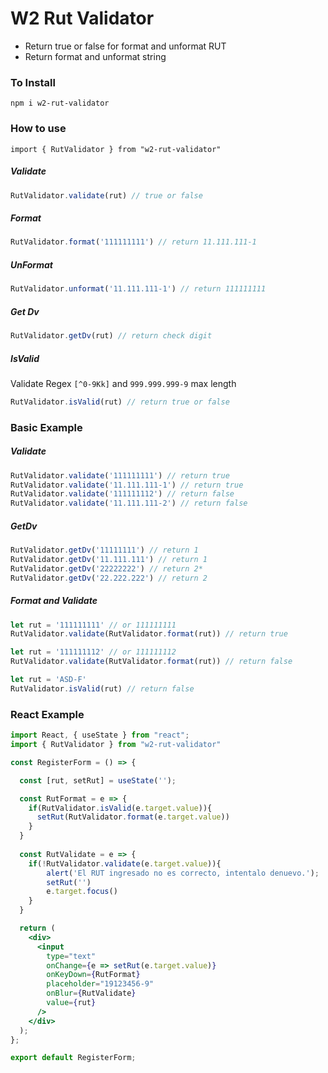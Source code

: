 # W2 Rut Validator

* Return true or false for format and unformat RUT
* Return format and unformat string

### To Install
`npm i w2-rut-validator`

### How to use

`import { RutValidator } from "w2-rut-validator"`

##### Validate
```js
RutValidator.validate(rut) // true or false
```

##### Format
```js
RutValidator.format('111111111') // return 11.111.111-1
```

##### UnFormat
```js
RutValidator.unformat('11.111.111-1') // return 111111111
```

##### Get Dv
```js
RutValidator.getDv(rut) // return check digit
```

##### IsValid
Validate Regex `[^0-9Kk]` and `999.999.999-9` max length
```js
RutValidator.isValid(rut) // return true or false
```


### Basic Example

##### Validate
```js
RutValidator.validate('111111111') // return true
RutValidator.validate('11.111.111-1') // return true
RutValidator.validate('111111112') // return false
RutValidator.validate('11.111.111-2') // return false
```

##### GetDv
```js
RutValidator.getDv('11111111') // return 1
RutValidator.getDv('11.111.111') // return 1
RutValidator.getDv('22222222') // return 2*
RutValidator.getDv('22.222.222') // return 2
```

##### Format and Validate
```js
let rut = '111111111' // or 111111111
RutValidator.validate(RutValidator.format(rut)) // return true

let rut = '111111112' // or 111111112
RutValidator.validate(RutValidator.format(rut)) // return false

let rut = 'ASD-F'
RutValidator.isValid(rut) // return false
```

### React Example

```jsx
import React, { useState } from "react";
import { RutValidator } from "w2-rut-validator"

const RegisterForm = () => {

  const [rut, setRut] = useState('');

  const RutFormat = e => {
    if(RutValidator.isValid(e.target.value)){
      setRut(RutValidator.format(e.target.value))
    }
  }
   
  const RutValidate = e => {
    if(!RutValidator.validate(e.target.value)){
        alert('El RUT ingresado no es correcto, intentalo denuevo.');
        setRut('')
        e.target.focus()
    }
  }

  return (
    <div>
      <input
        type="text"
        onChange={e => setRut(e.target.value)}
        onKeyDown={RutFormat}
        placeholder="19123456-9"
        onBlur={RutValidate}
        value={rut}
      />
    </div>
  );
};

export default RegisterForm;
```

